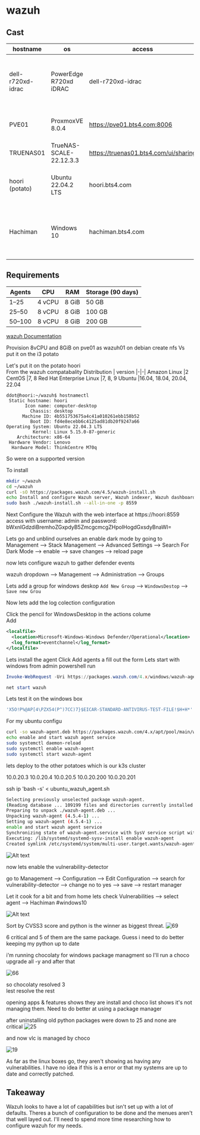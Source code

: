 # wazuh

## Cast
|hostname | os | access | ip  |  |  |  | | | |
|-|-|-|-|-|-|-|-|-|-|
dell-r720xd-idrac | PowerEdge R720xd iDRAC | dell-r720xd-idrac | 192.168.2.40 | 2x Intel(R) Xeon(R) CPU E5-2680 0 @ 2.70GHz | 384.00 GB 24x DDR-3	16.00 GB Dual Rank 1333 MHz |2x WDC WDS500G2B0A 465.25 GBSSD  | 3x WDC WUH721414AL 13038.50 GB sata | 2x WDC WD140EFGX 68 13038.50 GB sata
PVE01 | ProxmoxVE 8.0.4 | https://pve01.bts4.com:8006 | 192.168.2.42 | bare metal on DELL-R720XD | mirrored on ssd
TRUENAS01 | TrueNAS-SCALE-22.12.3.3 | https://truenas01.bts4.com/ui/sharing | 192.168.2.60 | hosted on PVE01 | 5x 14tb hdd passthrough | 
hoori (potato)|  Ubuntu 22.04.2 LTS | hoori.bts4.com | 192.168.2.41 | Intel(R) Core(TM) i3-10100T CPU | 32gb ddr4 3200 | Samsung SSD 970 EVO Plus 1TB | maas controller | searxng
Hachiman | Windows 10 | hachiman.bts4.com | 192.168.2.43 | 2x Intel(R) Xeon(R) CPU E5-2687W 0 @ 3.10GHz | 8x8gb 1333 ddr3 



## Requirements
    

Agents | CPU  | RAM | Storage (90 days)
|-|-|-|-|
| 1–25 | 4 vCPU | 8 GiB |50 GB 
25–50 | 8 vCPU |8 GiB|100 GB
50–100|8 vCPU|8 GiB|200 GB
[wazuh Documentation](https://documentation.wazuh.com/current/quickstart.html)

Provision 8vCPU and 8GiB on pve01 as wazuh01 on debian create nfs 
Vs put it on the i3 potato

Let's put it on the potato hoori  
From the wazuh compatabality
Distribution | version 
|-|-|
Amazon Linux |2 
CentOS |7, 8 
Red Hat Enterprise Linux |7, 8, 9 
Ubuntu |16.04, 18.04, 20.04, 22.04

```
ddot@hoori:~/wazuh$ hostnamectl 
 Static hostname: hoori
       Icon name: computer-desktop
         Chassis: desktop
      Machine ID: 4b551753675a4c41a010261ebb158b52
         Boot ID: fd4e8ecebb6c4125ad81db20f9247a66
Operating System: Ubuntu 22.04.3 LTS              
          Kernel: Linux 5.15.0-87-generic
    Architecture: x86-64
 Hardware Vendor: Lenovo
  Hardware Model: ThinkCentre M70q
```
So were on a supported version 

To install
```sh
mkdir ~/wazuh
cd ~/wazuh
curl -sO https://packages.wazuh.com/4.5/wazuh-install.sh 
echo Install and configure Wazuh server, Wazuh indexer, Wazuh dashboard. and give it a unused port of 8559
sudo bash ./wazuh-install.sh --all-in-one -p 8559
```

Next Configure the Wazuh with the web interface at https://hoori:8559  
access with username: admin and password: bWxnIGdzdiBremhoZGxpdyB5ZmcgcmcgZHpoIHogdGxsdyBnaWI=

Lets go and unblind ourselves an enable dark mode by going to Management --> Stack Management --> Advanced Settings --> Search For Dark Mode --> enable --> save changes --> reload page

now lets configure wazuh to gather defender events

wazuh dropdown --> Management --> Administration --> Groups

Lets add a group for windows deskop ```Add New Group``` --> ```WindowsDestop``` --> ```Save new Grou```

Now lets add the log colection configuration

Click the pencil for WindowsDesktop in the actions colume   
Add 
```xml
<localfile>
  <location>Microsoft-Windows-Windows Defender/Operational</location>
  <log_format>eventchannel</log_format>
</localfile>
```


Lets install the agent 
Click Add agents a fill out the form
Lets start with windows
from admin powershell run 
```ps1
Invoke-WebRequest -Uri https://packages.wazuh.com/4.x/windows/wazuh-agent-4.5.4-1.msi -OutFile ${env:tmp}\wazuh-agent.msi; msiexec.exe /i ${env:tmp}\wazuh-agent.msi /q WAZUH_MANAGER='hoori' WAZUH_REGISTRATION_SERVER='hoori' WAZUH_AGENT_GROUP='windows10' 

net start wazuh
```


Lets test it
on the windows box
```ps1
'X5O!P%@AP[4\PZX54(P^)7CC)7}$EICAR-STANDARD-ANTIVIRUS-TEST-FILE!$H+H*' | Out-File ~/elcar.txt 
```

For my ubuntu configu

```sh
curl -so wazuh-agent.deb https://packages.wazuh.com/4.x/apt/pool/main/w/wazuh-agent/wazuh-agent_4.5.4-1_amd64.deb && sudo WAZUH_MANAGER='10.0.20.1' WAZUH_AGENT_GROUP='ubuntu' dpkg -i ./wazuh-agent.deb
echo enable and start wazuh agent service
sudo systemctl daemon-reload
sudo systemctl enable wazuh-agent
sudo systemctl start wazuh-agent
```

lets deploy to the other potatoes which is our k3s cluster

10.0.20.3
10.0.20.4
10.0.20.5
10.0.20.200
10.0.20.201

ssh ip 'bash -s' < ubuntu_wazuh_agent.sh 

```sh
Selecting previously unselected package wazuh-agent.
(Reading database ... 109199 files and directories currently installed.)
Preparing to unpack ./wazuh-agent.deb ...
Unpacking wazuh-agent (4.5.4-1) ...
Setting up wazuh-agent (4.5.4-1) ...
enable and start wazuh agent service
Synchronizing state of wazuh-agent.service with SysV service script with /lib/systemd/systemd-sysv-install.
Executing: /lib/systemd/systemd-sysv-install enable wazuh-agent
Created symlink /etc/systemd/system/multi-user.target.wants/wazuh-agent.service → /lib/systemd/system/wazuh-agent.service.
```

![Alt text](image.png)

now lets enable the vulnerability-detector

go to Management --> Configuration --> Edit Configuration --> search for vulnerability-detector --> change <enabled>no</enabled> to <enabled>yes</enabled> --> save --> restart manager

Let it cook for a bit and from home lets check Vulnerabilities --> select agent --> Hachiman #windows10

![Alt text](image-1.png)

Sort by CVSS3 score and python is the winner as biggest threat.
![69](image-2.png)

6 critical and 5 of them are the same package. Guess i need to do better keeping my python up to date

i'm running chocolaty for windows package managment so I'll run a choco upgrade all -y and after that

![66](image-3.png)

so chocolaty resolved 3  
lest resolve the rest

opening apps & features shows they are install and choco list shows it's not managing them. Need to do better at using a package manager

after uninstalling old python packages were down to 25 and none are critical
![25](image-4.png)

and now vlc is managed by choco

![19](image-6.png)

As far as the linux boxes go, they aren't showing as having any vulnerabilities. I have no idea if this is a error or that my systems are up to date and correctly patched.

## Takeaway

Wazuh looks to have a lot of capabilities but isn't set up with a lot of defaults. Theres a bunch of configuration to be done and the menues aren't that well layed out. I'll need to spend more time researching how to configure wazuh for my needs.